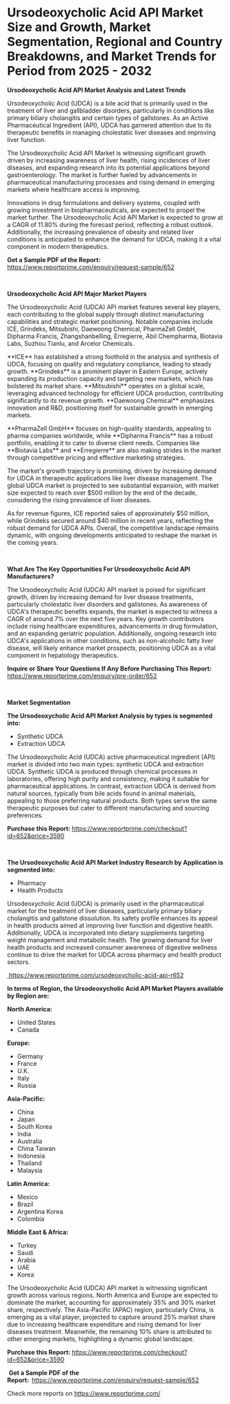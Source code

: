 <p><h1>Ursodeoxycholic Acid API Market Size and Growth, Market Segmentation, Regional and Country Breakdowns, and Market Trends for Period from 2025 -  2032</h1></p><p><strong>Ursodeoxycholic Acid API Market Analysis and Latest Trends</strong></p>
<p><p>Ursodeoxycholic Acid (UDCA) is a bile acid that is primarily used in the treatment of liver and gallbladder disorders, particularly in conditions like primary biliary cholangitis and certain types of gallstones. As an Active Pharmaceutical Ingredient (API), UDCA has garnered attention due to its therapeutic benefits in managing cholestatic liver diseases and improving liver function. </p><p>The Ursodeoxycholic Acid API Market is witnessing significant growth driven by increasing awareness of liver health, rising incidences of liver diseases, and expanding research into its potential applications beyond gastroenterology. The market is further fueled by advancements in pharmaceutical manufacturing processes and rising demand in emerging markets where healthcare access is improving. </p><p>Innovations in drug formulations and delivery systems, coupled with growing investment in biopharmaceuticals, are expected to propel the market further. The Ursodeoxycholic Acid API Market is expected to grow at a CAGR of 11.80% during the forecast period, reflecting a robust outlook. Additionally, the increasing prevalence of obesity and related liver conditions is anticipated to enhance the demand for UDCA, making it a vital component in modern therapeutics.</p></p>
<p><strong>Get a Sample PDF of the Report:&nbsp;</strong> <a href="https://www.reportprime.com/enquiry/request-sample/652?utm_campaign=2580&utm_medium=2&utm_source=Github&utm_content=ia&utm_term=18032025&utm_id=ursodeoxycholic-acid-api">https://www.reportprime.com/enquiry/request-sample/652</a></p>
<p>&nbsp;</p>
<p><strong>Ursodeoxycholic Acid API Major Market Players</strong></p>
<p><p>The Ursodeoxycholic Acid (UDCA) API market features several key players, each contributing to the global supply through distinct manufacturing capabilities and strategic market positioning. Notable companies include ICE, Grindeks, Mitsubishi, Daewoong Chemical, PharmaZell GmbH, Dipharma Francis, Zhangshanbelling, Erregierre, Abil Chempharma, Biotavia Labs, Suzhou Tianlu, and Arcelor Chemicals.</p><p>**ICE** has established a strong foothold in the analysis and synthesis of UDCA, focusing on quality and regulatory compliance, leading to steady growth. **Grindeks** is a prominent player in Eastern Europe, actively expanding its production capacity and targeting new markets, which has bolstered its market share. **Mitsubishi** operates on a global scale, leveraging advanced technology for efficient UDCA production, contributing significantly to its revenue growth. **Daewoong Chemical** emphasizes innovation and R&D, positioning itself for sustainable growth in emerging markets.</p><p>**PharmaZell GmbH** focuses on high-quality standards, appealing to pharma companies worldwide, while **Dipharma Francis** has a robust portfolio, enabling it to cater to diverse client needs. Companies like **Biotavia Labs** and **Erregierre** are also making strides in the market through competitive pricing and effective marketing strategies.</p><p>The market's growth trajectory is promising, driven by increasing demand for UDCA in therapeutic applications like liver disease management. The global UDCA market is projected to see substantial expansion, with market size expected to reach over $500 million by the end of the decade, considering the rising prevalence of liver diseases.</p><p>As for revenue figures, ICE reported sales of approximately $50 million, while Grindeks secured around $40 million in recent years, reflecting the robust demand for UDCA APIs. Overall, the competitive landscape remains dynamic, with ongoing developments anticipated to reshape the market in the coming years.</p></p>
<p>&nbsp;</p>
<p><strong>What Are The Key Opportunities For Ursodeoxycholic Acid API Manufacturers?</strong></p>
<p><p>The Ursodeoxycholic Acid (UDCA) API market is poised for significant growth, driven by increasing demand for liver disease treatments, particularly cholestatic liver disorders and gallstones. As awareness of UDCA's therapeutic benefits expands, the market is expected to witness a CAGR of around 7% over the next five years. Key growth contributors include rising healthcare expenditures, advancements in drug formulation, and an expanding geriatric population. Additionally, ongoing research into UDCA's applications in other conditions, such as non-alcoholic fatty liver disease, will likely enhance market prospects, positioning UDCA as a vital component in hepatology therapeutics.</p></p>
<p><strong>Inquire or Share Your Questions If Any Before Purchasing This Report:</strong> <a href="https://www.reportprime.com/enquiry/pre-order/652?utm_campaign=2580&utm_medium=2&utm_source=Github&utm_content=ia&utm_term=18032025&utm_id=ursodeoxycholic-acid-api">https://www.reportprime.com/enquiry/pre-order/652</a></p>
<p>&nbsp;</p>
<p><strong>Market Segmentation</strong></p>
<p><strong>The Ursodeoxycholic Acid API Market Analysis by types is segmented into:</strong></p>
<p><ul><li>Synthetic UDCA</li><li>Extraction UDCA</li></ul></p>
<p><p>The Ursodeoxycholic Acid (UDCA) active pharmaceutical ingredient (API) market is divided into two main types: synthetic UDCA and extraction UDCA. Synthetic UDCA is produced through chemical processes in laboratories, offering high purity and consistency, making it suitable for pharmaceutical applications. In contrast, extraction UDCA is derived from natural sources, typically from bile acids found in animal materials, appealing to those preferring natural products. Both types serve the same therapeutic purposes but cater to different manufacturing and sourcing preferences.</p></p>
<p><strong>Purchase this Report:&nbsp;</strong><a href="https://www.reportprime.com/checkout?id=652&price=3590&utm_campaign=2580&utm_medium=2&utm_source=Github&utm_content=ia&utm_term=18032025&utm_id=ursodeoxycholic-acid-api">https://www.reportprime.com/checkout?id=652&price=3590</a></p>
<p>&nbsp;</p>
<p><strong>The Ursodeoxycholic Acid API Market Industry Research by Application is segmented into:</strong></p>
<p><ul><li>Pharmacy</li><li>Health Products</li></ul></p>
<p><p>Ursodeoxycholic Acid (UDCA) is primarily used in the pharmaceutical market for the treatment of liver diseases, particularly primary biliary cholangitis and gallstone dissolution. Its safety profile enhances its appeal in health products aimed at improving liver function and digestive health. Additionally, UDCA is incorporated into dietary supplements targeting weight management and metabolic health. The growing demand for liver health products and increased consumer awareness of digestive wellness continue to drive the market for UDCA across pharmacy and health product sectors.</p></p>
<p><a href="https://www.reportprime.com/ursodeoxycholic-acid-api-r652?utm_campaign=2580&utm_medium=2&utm_source=Github&utm_content=ia&utm_term=18032025&utm_id=ursodeoxycholic-acid-api">&nbsp;https://www.reportprime.com/ursodeoxycholic-acid-api-r652</a></p>
<p><strong>In terms of Region, the Ursodeoxycholic Acid API Market Players available by Region are:</strong></p>
<p>
    <p> <strong> North America: </strong>
        <ul>
            <li>United States</li>
            <li>Canada</li>
        </ul>
        </p> 
    <p> <strong> Europe: </strong>
        <ul>
            <li>Germany</li>
            <li>France</li>
            <li>U.K.</li>
            <li>Italy</li>
            <li>Russia</li>
        </ul>
        </p> 
    <p> <strong> Asia-Pacific: </strong>
        <ul>
            <li>China</li>
            <li>Japan</li>
            <li>South Korea</li>
            <li>India</li>
            <li>Australia</li>
            <li>China Taiwan</li>
            <li>Indonesia</li>
            <li>Thailand</li>
            <li>Malaysia</li>
        </ul>
        </p> 
    <p> <strong> Latin America: </strong>
        <ul>
            <li>Mexico</li>
            <li>Brazil</li>
            <li>Argentina Korea</li>
            <li>Colombia</li>
        </ul>
        </p> 
    <p> <strong> Middle East & Africa: </strong>
        <ul>
            <li>Turkey</li>
            <li>Saudi</li>
            <li>Arabia</li>
            <li>UAE</li>
            <li>Korea</li>
        </ul>
    </p>
    </p>
<p><p>The Ursodeoxycholic Acid (UDCA) API market is witnessing significant growth across various regions. North America and Europe are expected to dominate the market, accounting for approximately 35% and 30% market share, respectively. The Asia-Pacific (APAC) region, particularly China, is emerging as a vital player, projected to capture around 25% market share due to increasing healthcare expenditure and rising demand for liver diseases treatment. Meanwhile, the remaining 10% share is attributed to other emerging markets, highlighting a dynamic global landscape.</p></p>
<p><strong>Purchase this Report: </strong><a href="https://www.reportprime.com/checkout?id=652&price=3590&utm_campaign=2580&utm_medium=2&utm_source=Github&utm_content=ia&utm_term=18032025&utm_id=ursodeoxycholic-acid-api">https://www.reportprime.com/checkout?id=652&price=3590</a></p>
<p>&nbsp;<strong>Get a Sample PDF of the Report:&nbsp;&nbsp;</strong><a href="https://www.reportprime.com/enquiry/request-sample/652?utm_campaign=2580&utm_medium=2&utm_source=Github&utm_content=ia&utm_term=18032025&utm_id=ursodeoxycholic-acid-api">https://www.reportprime.com/enquiry/request-sample/652</a></p>
<p><strong></strong></p>
<p>Check more reports on <a href="https://www.reportprime.com/?utm_campaign=2580&utm_medium=2&utm_source=Github&utm_content=ia&utm_term=18032025&utm_id=ursodeoxycholic-acid-api">https://www.reportprime.com/</a></p>